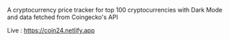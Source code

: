 A cryptocurrency price tracker for top 100 cryptocurrencies with Dark Mode and data fetched from Coingecko's API

Live : https://coin24.netlify.app
